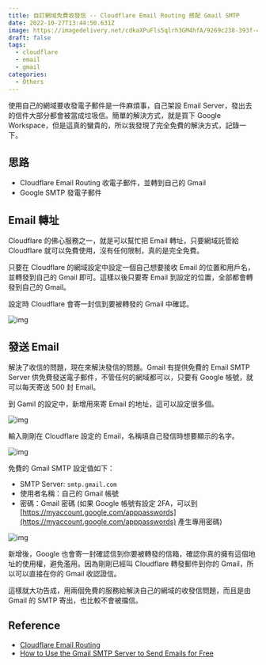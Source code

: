 ```yaml
---
title: 自訂網域免費收發信 -- Cloudflare Email Routing 搭配 Gmail SMTP
date: 2022-10-27T13:44:50.631Z
image: https://imagedelivery.net/cdkaXPuFls5qlrh3GM4hfA/9269c238-393f-40f8-9617-2416ff0de100/public
draft: false
tags:
  - cloudflare
  - email
  - gmail
categories:
  - Others
---
```


使用自己的網域要收發電子郵件是一件麻煩事，自己架設 Email Server，發出去的信件大部分都會被當成垃圾信。簡單的解決方式，就是買下 Google Workspace，但是這真的蠻貴的，所以我發現了完全免費的解決方式，記錄一下。

<!--more-->

## 思路

- Cloudflare Email Routing 收電子郵件，並轉到自己的 Gmail
- Google SMTP 發電子郵件

## Email 轉址

Cloudflare 的佛心服務之一，就是可以幫忙把 Email 轉址，只要網域託管給 Cloudflare 就可以免費使用，沒有任何限制，真的是完全免費。

只要在 Cloudflare 的網域設定中設定一個自己想要接收 Email 的位置和用戶名，並轉發到自己的 Gmail 即可。這樣以後只要寄 Email 到設定的位置，全部都會轉發到自己的 Gmail。

設定時 Cloudflare 會寄一封信到要被轉發的 Gmail 中確認。

![img](https://imagedelivery.net/cdkaXPuFls5qlrh3GM4hfA/87cbdb38-c1cc-41b9-759b-1c453e204f00/public)

## 發送 Email

解決了收信的問題，現在來解決發信的問題。Gmail 有提供免費的 Email SMTP Server 供免費發送電子郵件，不管任何的網域都可以，只要有 Google 帳號，就可以每天寄送 500 封 Email。

到 Gamil 的設定中，新增用來寄 Email 的地址，這可以設定很多個。

![img](https://imagedelivery.net/cdkaXPuFls5qlrh3GM4hfA/b02717d8-d39d-4fa7-9151-601ccb7beb00/public)

輸入剛剛在 Cloudflare 設定的 Email，名稱填自己發信時想要顯示的名字。

![img](https://imagedelivery.net/cdkaXPuFls5qlrh3GM4hfA/8354f94e-c13f-4e72-d717-685dd7af1900/public)

免費的 Gmail SMTP 設定值如下：

- SMTP Server: `smtp.gmail.com`
- 使用者名稱：自己的 Gmail 帳號
- 密碼：Gmail 密碼 (如果 Google 帳號有設定 2FA，可以到 [https://myaccount.google.com/apppasswords](https://myaccount.google.com/apppasswords) 產生專用密碼)

![img](https://imagedelivery.net/cdkaXPuFls5qlrh3GM4hfA/6905c1eb-b1de-4a3d-81fa-e938302b2500/public)

新增後，Google 也會寄一封確認信到你要被轉發的信箱，確認你真的擁有這個地址的使用權，避免濫用。因為剛剛已經叫 Cloudflare 轉發郵件到你的 Gmail，所以可以直接在你的 Gmail 收認證信。

這樣就大功告成，用兩個免費的服務給解決自己的網域的收發信問題，而且是由 Gmail 的 SMTP 寄出，也比較不會被擋信。

## Reference

- [Cloudflare Email Routing](https://developers.cloudflare.com/email-routing/)
- [How to Use the Gmail SMTP Server to Send Emails for Free](https://kinsta.com/blog/gmail-smtp-server/)
